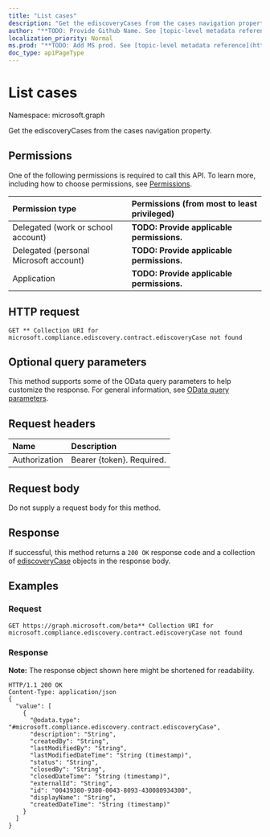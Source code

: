 ```yaml
---
title: "List cases"
description: "Get the ediscoveryCases from the cases navigation property."
author: "**TODO: Provide Github Name. See [topic-level metadata reference](https://msgo.azurewebsites.net/add/document/guidelines/metadata.html#topic-level-metadata)**"
localization_priority: Normal
ms.prod: "**TODO: Add MS prod. See [topic-level metadata reference](https://msgo.azurewebsites.net/add/document/guidelines/metadata.html#topic-level-metadata)**"
doc_type: apiPageType
---
```


# List cases

Namespace: microsoft.graph

Get the ediscoveryCases from the cases navigation property.

## Permissions
One of the following permissions is required to call this API. To learn more, including how to choose permissions, see [Permissions](/concepts/permissions-reference.md).

|Permission type|Permissions (from most to least privileged)|
|:---|:---|
|Delegated (work or school account)|**TODO: Provide applicable permissions.**|
|Delegated (personal Microsoft account)|**TODO: Provide applicable permissions.**|
|Application|**TODO: Provide applicable permissions.**|

## HTTP request

<!-- {
  "blockType": "ignored"
}
-->
``` http
GET ** Collection URI for microsoft.compliance.ediscovery.contract.ediscoveryCase not found
```

## Optional query parameters
This method supports some of the OData query parameters to help customize the response. For general information, see [OData query parameters](/graph/query-parameters).

## Request headers
|Name|Description|
|:---|:---|
|Authorization|Bearer {token}. Required.|

## Request body
Do not supply a request body for this method.

## Response

If successful, this method returns a `200 OK` response code and a collection of [ediscoveryCase](../resources/ediscoverycase.md) objects in the response body.

## Examples

### Request
<!-- {
  "blockType": "request",
  "name": "get_ediscoverycase"
}
-->
``` http
GET https://graph.microsoft.com/beta** Collection URI for microsoft.compliance.ediscovery.contract.ediscoveryCase not found
```

### Response
**Note:** The response object shown here might be shortened for readability.
<!-- {
  "blockType": "response",
  "truncated": true,
  "@odata.type": "collection(microsoft.compliance.ediscovery.contract.ediscoverycase)"
}
-->
``` http
HTTP/1.1 200 OK
Content-Type: application/json
{
  "value": [
    {
      "@odata.type": "#microsoft.compliance.ediscovery.contract.ediscoveryCase",
      "description": "String",
      "createdBy": "String",
      "lastModifiedBy": "String",
      "lastModifiedDateTime": "String (timestamp)",
      "status": "String",
      "closedBy": "String",
      "closedDateTime": "String (timestamp)",
      "externalId": "String",
      "id": "00439380-9380-0043-8093-430080934300",
      "displayName": "String",
      "createdDateTime": "String (timestamp)"
    }
  ]
}
```

